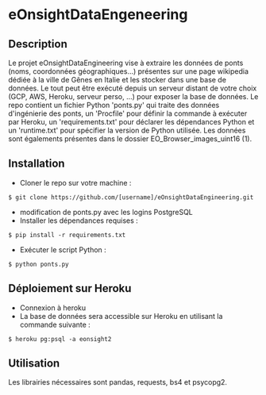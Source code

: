 # eOnsightDataEngeneering
## Description
Le projet eOnsightDataEngineering vise à extraire les données de ponts (noms, coordonnées géographiques...) présentes sur une page wikipedia dédiée à la ville de Gênes en Italie et les stocker dans une base de données. Le tout peut être exécuté depuis un serveur distant de votre choix (GCP, AWS, Heroku, serveur perso, ...) pour exposer la base de données. Le repo contient un fichier Python 'ponts.py' qui traite des données d'ingénierie des ponts, un 'Procfile' pour définir la commande à exécuter par Heroku, un 'requirements.txt' pour déclarer les dépendances Python et un 'runtime.txt' pour spécifier la version de Python utilisée. Les données sont égalements présentes dans le dossier EO_Browser_images_uint16 (1).

## Installation
- Cloner le repo sur votre machine :
```
$ git clone https://github.com/[username]/eOnsightDataEngineering.git
```
- modification de ponts.py avec les logins PostgreSQL
- Installer les dépendances requises :
```
$ pip install -r requirements.txt
```
- Exécuter le script Python :
```
$ python ponts.py
```

## Déploiement sur Heroku
- Connexion à heroku
- La base de données sera accessible sur Heroku en utilisant la commande suivante :
```
$ heroku pg:psql -a eonsight2
```

## Utilisation
Les librairies nécessaires sont pandas, requests, bs4 et psycopg2.
